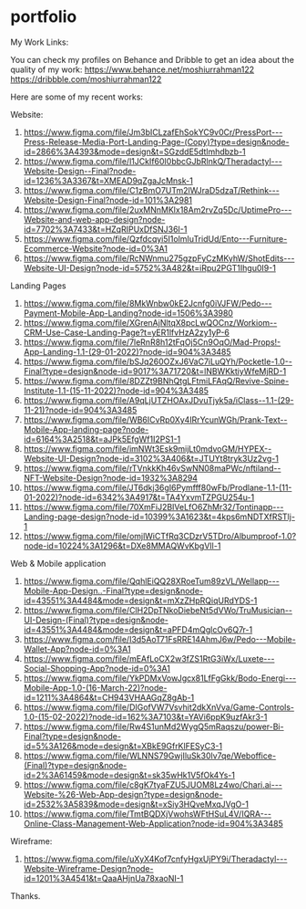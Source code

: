 # portfolio

My Work Links:

You can check my profiles on Behance and Dribble to get an idea about the quality of my work:
https://www.behance.net/moshiurrahman122
https://dribbble.com/moshiurrahman122


Here are some of my recent works:

Website:
>>>>>>>>>>>>>>>>>>>>>
1. https://www.figma.com/file/Jm3bICLzafEhSokYC9v0Cr/PressPort---Press-Release-Media-Port-Landing-Page-(Copy)?type=design&node-id=2866%3A4393&mode=design&t=SGzddE5dtlmhdbzb-1
2. https://www.figma.com/file/l1JCkIf60I0bbcGJbRlnkQ/Theradactyl---Website-Design--Final?node-id=1236%3A3367&t=XMEAD9qZgaJcMnsk-1
3. https://www.figma.com/file/C1zBmO7UTm2lWJraD5dzaT/Rethink---Website-Design-Final?node-id=101%3A2981
4. https://www.figma.com/file/2uxMNnMKlx18Am2rvZq5Dc/UptimePro---Website-and-web-app-design?node-id=7702%3A7433&t=HZqRIPUxDfSNJ36I-1
5. https://www.figma.com/file/Qzfdcqyi5I1olmIuTridUd/Ento---Furniture-Ecommerce-Website?node-id=0%3A1
6. https://www.figma.com/file/RcNWnmu275gzpFyCzMKyhW/ShotEdits---Website-UI-Design?node-id=5752%3A482&t=iRpu2PGT1Ihgu0I9-1

Landing Pages
>>>>>>>>>>>>>>>>>>>>>
1. https://www.figma.com/file/8MkWnbw0kE2Jcnfg0iVJFW/Pedo---Payment-Mobile-App-Landing?node-id=1506%3A3980
2. https://www.figma.com/file/XGrenAjNltqX8pcLwQOCnz/Workiom--CRM-Use-Case-Landing-Page?t=yER1lfvHzA2zy1yP-6
3. https://www.figma.com/file/7leRnR8h12tFqOj5Cn9OqO/Mad-Props!-App-Landing-1.1-(29-01-2022)?node-id=904%3A3485
4. https://www.figma.com/file/bSJq260OZxJ6VaC7iLuQYh/Pocketle-1.0--Final?type=design&node-id=9017%3A71720&t=lNBWKktiyWfeMjRD-1
5. https://www.figma.com/file/8DZZt9BNhQtgLFtmiLFAqQ/Revive-Spine-Institute-1.1-(15-11-2022)?node-id=904%3A3485
6. https://www.figma.com/file/A9qLjUTZHOAxJDvuTjyk5a/iClass--1.1-(29-11-21)?node-id=904%3A3485
7. https://www.figma.com/file/WB6ICvRp0Xy4IRrYcunWGh/Prank-Text--Mobile-App-landing-page?node-id=6164%3A2518&t=aJPk5EfgWf1I2PS1-1
8. https://www.figma.com/file/imNWt3Esk9mijLt0mdvoGM/HYPEX--Website-UI-Design?node-id=3102%3A406&t=JTUYt8tryk3Uz2vg-1
9. https://www.figma.com/file/rTVnkkKh46vSwNN08maPWc/nftiland--NFT-Website-Design?node-id=1932%3A8294
10. https://www.figma.com/file/JT6dkj36gI6Pymfff80wFb/Prodlane-1.1-(11-01-2022)?node-id=6342%3A4917&t=TA4YxvmTZPGU254u-1
11. https://www.figma.com/file/70XmFiJ2BIVeLfO6ZhMr32/Tontinapp---Landing-page-design?node-id=10399%3A1623&t=4kps6mNDTXfRSTlj-1
12. https://www.figma.com/file/omjlWiCTfRq3CDzrV5TDro/Albumproof-1.0?node-id=10224%3A1296&t=DXe8MMAQWvKbgVIl-1

Web & Mobile application
>>>>>>>>>>>>>>>>>>>>>
1. https://www.figma.com/file/QqhlEiQQ28XRoeTum89zVL/Wellapp---Mobile-App-Design..-Final?type=design&node-id=43551%3A4484&mode=design&t=mXzZHpRQiqURdYDS-1
2. https://www.figma.com/file/ClH2DpTNkoDiebeNt5dVWo/TruMusician--UI-Design-(Final)?type=design&node-id=43551%3A4484&mode=design&t=aPFD4mQglcOv6Q7r-1
3. https://www.figma.com/file/I3d5AoT71FsRRE14AhmJ6w/Pedo---Mobile-Wallet-App?node-id=0%3A1
4. https://www.figma.com/file/mEAfLoCX2w3fZS1RtG3iWx/Luxete---Social-Shopping-App?node-id=0%3A1
5. https://www.figma.com/file/YkPDMxVowJgcx81LfFgGkk/Bodo-Energi---Mobile-App-1.0-(16-March-22)?node-id=1211%3A4864&t=CH943VHAAGqZ8gAb-1
6. https://www.figma.com/file/DIGofVW7Vsvhit2dkXnVva/Game-Controls-1.0-(15-02-2022)?node-id=162%3A7103&t=YAVi6ppK9uzfAkr3-1
7. https://www.figma.com/file/Rw4S1unMd2WygQ5mRaqszu/power-Bi-Final?type=design&node-id=5%3A126&mode=design&t=XBkE9GfrKlFESyC3-1
8. https://www.figma.com/file/WLNNS79GwjIluSk30lv7qe/Weboffice-(Final)?type=design&node-id=2%3A61459&mode=design&t=sk35wHk1V5fOk4Ys-1
9. https://www.figma.com/file/c8gK7tyaFZU5JUOM8Lz4wo/Chari.ai---Website-%26-Web-App-design?type=design&node-id=2532%3A5839&mode=design&t=xSiy3HQveMxqJVgO-1
10. https://www.figma.com/file/TmtBQDXjVwohsWFtHSuL4V/IQRA---Online-Class-Management-Web-Application?node-id=904%3A3485


Wireframe:
>>>>>>>>>>>>>>>>>>>>>
1. https://www.figma.com/file/uXyX4Kof7cnfyHgxUjPY9i/Theradactyl---Website-Wireframe-Design?node-id=1201%3A4541&t=QaaAHjnUa78xaoNI-1

Thanks.
